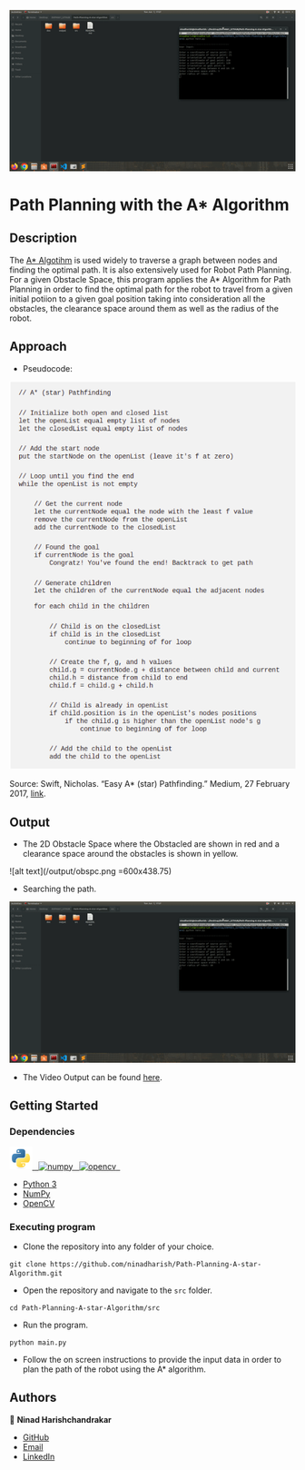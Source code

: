 ![alt text](/output/plan.gif)

# Path Planning with the A* Algorithm

## Description

The [A* Algotihm](https://en.wikipedia.org/wiki/A*_search_algorithm) is used widely to traverse a graph between nodes and finding the optimal path. It is also extensively used for Robot Path Planning. For a given Obstacle Space, this program applies the A* Algorithm for Path Planning in order to find the optimal path for the robot to travel from a given initial potiion to a given goal position taking into consideration all the obstacles, the clearance space around them as well as the radius of the robot.

## Approach

* Pseudocode:

![alt text](/output/flo.png)

Source: Swift, Nicholas. “Easy A* (star) Pathfinding.” Medium, 27 February 2017, [link](https://medium.com/@nicholas.w.swift/easy-a-star-pathfinding-7e6689c7f7b2).

## Output

* The 2D Obstacle Space where the Obstacled are shown in red and a clearance space around the obstacles is shown in yellow.

![alt text](/output/obspc.png =600x438.75)

* Searching the path.

![alt text](/output/plan.gif)

* The Video Output can be found [here](https://drive.google.com/file/d/1amDYIq2HJnxtHP28z9022j47vOCS8FZB/view?usp=sharing).


## Getting Started

### Dependencies

<p align="left"> 
<a href="https://www.python.org" target="_blank" rel="noreferrer"> <img src="https://raw.githubusercontent.com/devicons/devicon/master/icons/python/python-original.svg" alt="python" width="40" height="40"/>&ensp; </a>
<a href="https://numpy.org/" target="_blank" rel="noreferrer"> <img src="https://www.codebykelvin.com/learning/python/data-science/numpy-series/cover-numpy.png" alt="numpy" width="40" height="40"/>&ensp; </a>
<a href="https://opencv.org/" target="_blank" rel="noreferrer"> <img src="https://avatars.githubusercontent.com/u/5009934?v=4&s=400" alt="opencv" width="40" height="40"/>&ensp; </a>

* [Python 3](https://www.python.org/)
* [NumPy](https://numpy.org/)
* [OpenCV](https://opencv.org/)


### Executing program

* Clone the repository into any folder of your choice.
```
git clone https://github.com/ninadharish/Path-Planning-A-star-Algorithm.git
```

* Open the repository and navigate to the `src` folder.
```
cd Path-Planning-A-star-Algorithm/src
```

* Run the program.
```
python main.py
```

* Follow the on screen instructions to provide the input data in order to plan the path of the robot using the A* algorithm.


## Authors

👤 **Ninad Harishchandrakar**

* [GitHub](https://github.com/ninadharish)
* [Email](mailto:ninad.harish@gmail.com)
* [LinkedIn](https://linkedin.com/in/ninadharish)
